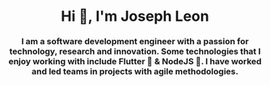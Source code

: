 
<h1 align="center">Hi 👋, I'm Joseph Leon</h1>  
<h3 align="center">I am a software development engineer with a passion for technology, research and innovation. Some technologies that I enjoy working with include Flutter 💙 & NodeJS 💚. I have worked and led teams in projects with agile methodologies.</h3>  
  
